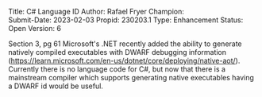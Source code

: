 Title:       C# Language ID
Author:      Rafael Fryer
Champion:    
Submit-Date: 2023-02-03
Propid:      230203.1
Type:        Enhancement
Status:      Open
Version:     6

Section 3, pg 61
Microsoft's .NET recently added the ability to generate natively compiled 
executables with DWARF debugging information 
(https://learn.microsoft.com/en-us/dotnet/core/deploying/native-aot/). 
Currently there is no language code for C#, but now that there is a 
mainstream compiler which supports generating native executables having 
a DWARF id would be useful.
